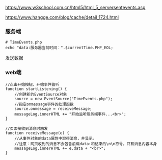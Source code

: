 <https://www.w3school.com.cn/html5/html_5_serversentevents.asp> 

<https://www.hangge.com/blog/cache/detail_1724.html> 





### 服务端

```
# TimeEvents.php
echo "data:服务器当前时间：".$currentTime.PHP_EOL;
```

发送数据





### web端

```监听数据
//点击开始按钮，开始事件监听
function startListening() {
    //创建新的EventSource对象
    source = new EventSource("TimeEvents.php");
    //指定onmessage事件的处理函数
    source.onmessage = receiveMessage;
    messageLog.innerHTML += "开始监听服务端事件...<br>";
}

//页面接收到消息时触发
function receiveMessage(e) {
    //从事件对象的data属性中取得消息，并显示。
    //注意：网页收到的消息不会包含前缀data:和结束的\n\n符号，只有消息内容本身
    messageLog.innerHTML += e.data + "<br>";
}
```

